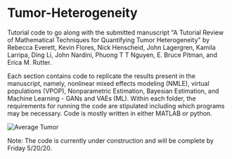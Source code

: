 # Tumor-Heterogeneity

Tutorial code to go along with the submitted manuscript "A Tutorial Review of Mathematical Techniques for Quantifying Tumor Heterogeneity" by Rebecca Everett, Kevin Flores, Nick Henscheid, John Lagergren, Kamila Larripa, Ding Li, John Nardini, Phuong T T Nguyen, E. Bruce Pitman, and Erica M. Rutter. 

Each section contains code to replicate the results present in the manuscript, namely, nonlinear mixed effects modeling (NMLE), virtual populations (VPOP), Nonparametric Estimation, Bayesian Estimation, and Machine Learning - GANs and VAEs (ML). Within each folder, the requirements for running the code are stipulated including which programs may be necessary. Code is mostly written in either MATLAB or python.  

![Average Tumor](https://github.com/jtnardin/Tumor-Heterogeneity/blob/master/Common/images/avg_tumor.png)

Note: The code is currently under construction and will be complete by Friday 5/20/20.